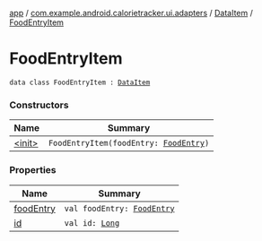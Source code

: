 [app](../../../index.md) / [com.example.android.calorietracker.ui.adapters](../../index.md) / [DataItem](../index.md) / [FoodEntryItem](./index.md)

# FoodEntryItem

`data class FoodEntryItem : `[`DataItem`](../index.md)

### Constructors

| Name | Summary |
|---|---|
| [&lt;init&gt;](-init-.md) | `FoodEntryItem(foodEntry: `[`FoodEntry`](../../../com.example.android.calorietracker.data.room.entities/-food-entry/index.md)`)` |

### Properties

| Name | Summary |
|---|---|
| [foodEntry](food-entry.md) | `val foodEntry: `[`FoodEntry`](../../../com.example.android.calorietracker.data.room.entities/-food-entry/index.md) |
| [id](id.md) | `val id: `[`Long`](https://kotlinlang.org/api/latest/jvm/stdlib/kotlin/-long/index.html) |
